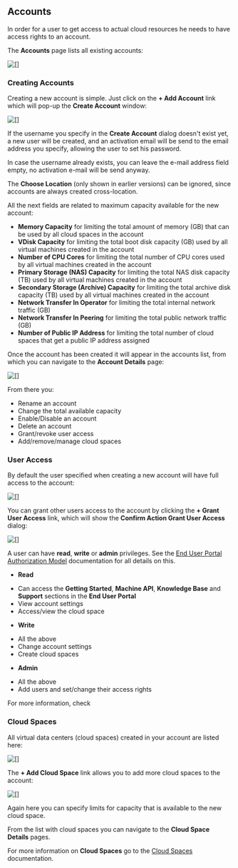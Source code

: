 ## Accounts

In order for a user to get access to actual cloud resources he needs to have access rights to an account.

The **Accounts** page lists all existing accounts:

![[]](Accounts.png)


### Creating Accounts

Creating a new account is simple. Just click on the **+ Add Account** link which will pop-up the **Create Account** window:

![[]](CreateAccount.png)

If the username you specify in the **Create Account** dialog doesn't exist yet, a new user will be created, and an activation email will be send to the email address you specify, allowing the user to set his password.

In case the username already exists, you can leave the e-mail address field empty, no activation e-mail will be send anyway.

The **Choose Location** (only shown in earlier versions) can be ignored, since accounts are always created cross-location.

All the next fields are related to maximum capacity available for the new account:

- **Memory Capacity** for limiting the total amount of memory (GB) that can be used by all cloud spaces in the account
- **VDisk Capacity** for limiting the total boot disk capacity (GB) used by all virtual machines created in the account
- **Number of CPU Cores** for limiting the total number of CPU cores used by all virtual machines created in the account
- **Primary Storage (NAS) Capacity** for limiting the total NAS disk capacity (TB) used by all virtual machines created in the account
- **Secondary Storage (Archive) Capacity** for limiting the total archive disk capacity (TB) used by all virtual machines created in the account
- **Network Transfer In Operator** for limiting the total internal network traffic (GB)
- **Network Transfer In Peering** for limiting the total public network traffic (GB)
- **Number of Public IP Address** for limiting the total number of cloud spaces that get a public IP address assigned

Once the account has been created it will appear in the accounts list, from which you can navigate to the **Account Details** page:

![[]](AccountDetails.png)

From there you:
- Rename an account
- Change the total available capacity
- Enable/Disable an account
- Delete an account
- Grant/revoke user access
- Add/remove/manage cloud spaces


### User Access

By default the user specified when creating a new account will have full access to the account:

![[]](GrantUserAccess.png)

You can grant other users access to the account by clicking the **+ Grant User Access** link, which will show the **Confirm Action Grant User Access** dialog:

![[]](ConfirmActionGrantUserAccess.png)

A user can have **read**, **write** or **admin** privileges. See the [End User Portal Authorization Model](../../EndUserPortal/Authorization/AuthorizationModel.md) documentation for all details on this.

- **Read**
 * Can access the **Getting Started**, **Machine API**, **Knowledge Base** and **Support** sections in the **End User Portal**
 * View account settings
 * Access/view the cloud space


- **Write**
 * All the above
 * Change account settings
 * Create cloud spaces


- **Admin**
 * All the above
 * Add users and set/change their access rights

For more information, check


### Cloud Spaces

All virtual data centers (cloud spaces) created in your account are listed here:

![[]](CloudSpaces.png)

The **+ Add Cloud Space** link allows you to add more cloud spaces to the account:

![[]](AddCloudSpace.png)

Again here you can specify limits for capacity that is available to the new cloud space.

From the list with cloud spaces you can navigate to the **Cloud Space Details** pages.

For more information on **Cloud Spaces** go to the [Cloud Spaces](../CloudSpaces/CloudSpaces.md) documentation.
